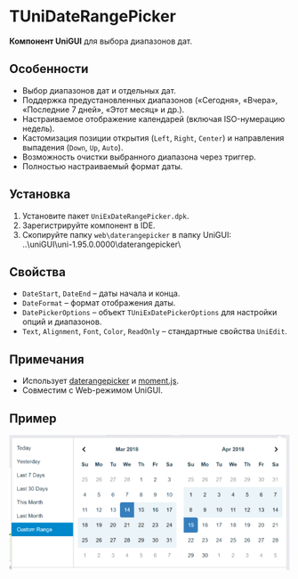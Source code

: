 # TUniDateRangePicker

**Компонент UniGUI** для выбора диапазонов дат.

## Особенности

- Выбор диапазонов дат и отдельных дат.
- Поддержка предустановленных диапазонов («Сегодня», «Вчера», «Последние 7 дней», «Этот месяц» и др.).
- Настраиваемое отображение календарей (включая ISO-нумерацию недель).
- Кастомизация позиции открытия (`Left`, `Right`, `Center`) и направления выпадения (`Down`, `Up`, `Auto`).
- Возможность очистки выбранного диапазона через триггер.
- Полностью настраиваемый формат даты.

## Установка

1. Установите пакет `UniExDateRangePicker.dpk`.
2. Зарегистрируйте компонент в IDE.
3. Скопируйте папку `web\daterangepicker` в папку UniGUI:  
..\uniGUI\uni-1.95.0.0000\daterangepicker\

## Свойства

- `DateStart`, `DateEnd` – даты начала и конца.
- `DateFormat` – формат отображения даты.
- `DatePickerOptions` – объект `TUniExDatePickerOptions` для настройки опций и диапазонов.
- `Text`, `Alignment`, `Font`, `Color`, `ReadOnly` – стандартные свойства `UniEdit`.

## Примечания

- Использует [daterangepicker](https://www.daterangepicker.com/) и [moment.js](https://momentjs.com/).
- Совместим с Web-режимом UniGUI.

## Пример

![alt text](Image\image.png)